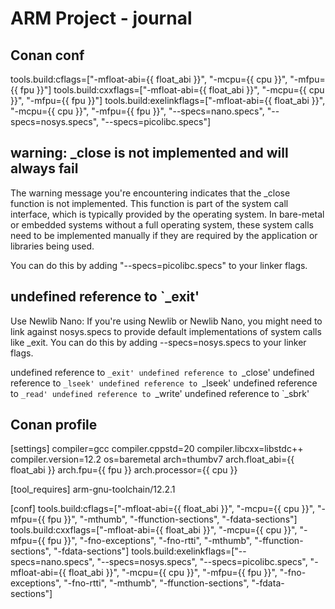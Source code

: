 # ARM Project - journal

## Conan conf

tools.build:cflags=["-mfloat-abi={{ float_abi }}", "-mcpu={{ cpu }}", "-mfpu={{ fpu }}"]
tools.build:cxxflags=["-mfloat-abi={{ float_abi }}", "-mcpu={{ cpu }}", "-mfpu={{ fpu }}"]
tools.build:exelinkflags=["-mfloat-abi={{ float_abi }}", "-mcpu={{ cpu }}", "-mfpu={{ fpu }}", "--specs=nano.specs", "--specs=nosys.specs", "--specs=picolibc.specs"]


## warning: _close is not implemented and will always fail

The warning message you're encountering indicates that the _close function is not implemented. This function is part of the system call interface,
which is typically provided by the operating system. In bare-metal or embedded systems without a full operating system, these system calls need
to be implemented manually if they are required by the application or libraries being used.

You can do this by adding "--specs=picolibc.specs" to your linker flags.

## undefined reference to `_exit'

Use Newlib Nano: If you're using Newlib or Newlib Nano, you might need to link against nosys.specs to provide default implementations of system calls like _exit. You can do this by adding --specs=nosys.specs to your linker flags.

undefined reference to `_exit'
undefined reference to `_close'
undefined reference to `_lseek'
undefined reference to `_lseek'
undefined reference to `_read'
undefined reference to `_write'
undefined reference to `_sbrk'


## Conan profile

[settings]
compiler=gcc
compiler.cppstd=20
compiler.libcxx=libstdc++
compiler.version=12.2
os=baremetal
arch=thumbv7
arch.float_abi={{ float_abi }}
arch.fpu={{ fpu }}
arch.processor={{ cpu }}

[tool_requires]
arm-gnu-toolchain/12.2.1

[conf]
tools.build:cflags=["-mfloat-abi={{ float_abi }}", "-mcpu={{ cpu }}", "-mfpu={{ fpu }}", "-mthumb", "-ffunction-sections", "-fdata-sections"]
tools.build:cxxflags=["-mfloat-abi={{ float_abi }}", "-mcpu={{ cpu }}", "-mfpu={{ fpu }}", "-fno-exceptions", "-fno-rtti", "-mthumb", "-ffunction-sections", "-fdata-sections"]
tools.build:exelinkflags=["--specs=nano.specs", "--specs=nosys.specs", "--specs=picolibc.specs", "-mfloat-abi={{ float_abi }}", "-mcpu={{ cpu }}", "-mfpu={{ fpu }}", "-fno-exceptions", "-fno-rtti", "-mthumb", "-ffunction-sections", "-fdata-sections"]


